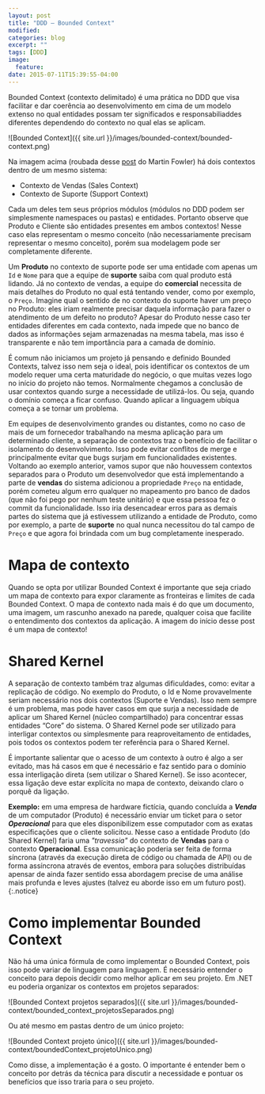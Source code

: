 ```yaml
---
layout: post
title: "DDD – Bounded Context"
modified:
categories: blog
excerpt: ""
tags: [DDD]
image:
  feature:
date: 2015-07-11T15:39:55-04:00
---
```


Bounded Context (contexto delimitado) é uma prática no DDD que visa facilitar e dar coerência ao desenvolvimento em cima de um modelo extenso no qual entidades possam ter significados e responsabiliaddes diferentes dependendo do contexto no qual elas se aplicam.

![Bounded Context]({{ site.url }}/images/bounded-context/bounded-context.png)

Na imagem acima (roubada desse [post](http://martinfowler.com/bliki/BoundedContext.html) do Martin Fowler) há dois contextos dentro de um mesmo sistema:

* Contexto de Vendas (Sales Context)
* Contexto de Suporte (Support Context)

Cada um deles tem seus próprios módulos (módulos no DDD podem ser simplesmente namespaces ou pastas) e entidades. Portanto observe que Produto e Cliente são entidades presentes em ambos contextos! Nesse caso elas representam o mesmo conceito (não necessariamente precisam representar o mesmo conceito), porém sua modelagem pode ser completamente diferente.

Um **Produto** no contexto de suporte pode ser uma entidade com apenas um `Id` e `Nome` para que a equipe de **suporte** saiba com qual produto está lidando. Já no contexto de vendas, a equipe do **comercial** necessita de mais detalhes do Produto no qual está tentando vender, como por exemplo, o `Preço`. Imagine qual o sentido de no contexto do suporte haver um preço no Produto: eles iriam realmente precisar daquela informação para fazer o atendimento de um defeito no produto? Apesar do Produto nesse caso ter entidades diferentes em cada contexto, nada impede que no banco de dados as informações sejam armazenadas na mesma tabela, mas isso é transparente e não tem importância para a camada de domínio.

É comum não iniciamos um projeto já pensando e definido Bounded Contexts, talvez isso nem seja o ideal, pois identificar os contextos de um modelo requer uma certa maturidade do negócio, o que muitas vezes logo no início do projeto não temos. Normalmente chegamos a conclusão de usar contextos quando surge a necessidade de utilizá-los. Ou seja, quando o domínio começa a ficar confuso. Quando aplicar a linguagem ubíqua começa a se tornar um problema.

Em equipes de desenvolvimento grandes ou distantes, como no caso de mais de um fornecedor trabalhando na mesma aplicação para um determinado cliente, a separação de contextos traz o benefício de facilitar o isolamento do desenvolvimento. Isso pode evitar conflitos de merge e principalmente evitar que bugs surjam em funcionalidades existentes. Voltando ao exemplo anterior, vamos supor que não houvessem contextos separados para o Produto um desenvolvedor que está implementando a parte de **vendas** do sistema adicionou a propriedade `Preço` na entidade, porém cometeu algum erro qualquer no mapeamento pro banco de dados (que não foi pego por nenhum teste unitário) e que essa pessoa fez o commit da funcionalidade. Isso iria desencadear erros para as demais partes do sistema que já estivessem utilizando a entidade de Produto, como por exemplo, a parte de **suporte** no qual nunca necessitou do tal campo de `Preço` e que agora foi brindada com um bug completamente inesperado.

# Mapa de contexto

Quando se opta por utilizar Bounded Context é importante que seja criado um mapa de contexto para expor claramente as fronteiras e limites de cada Bounded Context. O mapa de contexto nada mais é do que um documento, uma imagem, um rascunho anexado na parede, qualquer coisa que facilite o entendimento dos contextos da aplicação. A imagem do início desse post é um mapa de contexto!

# Shared Kernel

A separação de contexto também traz algumas dificuldades, como: evitar a replicação de código. No exemplo do Produto, o Id e Nome provavelmente seriam necessário nos dois contextos (Suporte e Vendas). Isso nem sempre é um problema, mas pode haver casos em que surja a necessidade de aplicar um Shared Kernel (núcleo compartilhado) para concentrar essas entidades “Core” do sistema. O Shared Kernel pode ser utilizado para interligar contextos ou simplesmente para reaproveitamento de entidades, pois todos os contextos podem ter referência para o Shared Kernel.

É importante salientar que o acesso de um contexto à outro é algo a ser evitado, mas há casos em que é necessário e faz sentido para o domínio essa interligação direta (sem utilizar o Shared Kernel). Se isso acontecer, essa ligação deve estar explícita no mapa de contexto, deixando claro o porquê da ligação.

**Exemplo:** em uma empresa de hardware fictícia, quando concluída a ***Venda*** de um computador (Produto) é necessário enviar um ticket para o setor ***Operacional*** para que eles disponibilizem esse computador com as exatas especificações que o cliente solicitou. Nesse caso a entidade Produto (do Shared Kernel) faria uma *"travessia"* do contexto de **Vendas** para o contexto **Operacional**. Essa comunicação poderia ser feita de forma síncrona (através da execução direta de código ou chamada de API) ou de forma assíncrona através de eventos, embora para soluções distribuídas apensar de ainda fazer sentido essa abordagem precise de uma análise mais profunda e leves ajustes (talvez eu aborde isso em um futuro post).
{:.notice}

# Como implementar Bounded Context

Não há uma única fórmula de como implementar o Bounded Context, pois isso pode variar de linguagem para linguagem. É necessário entender o conceito para depois decidir como melhor aplicar em seu projeto. Em .NET eu poderia organizar os contextos em projetos separados:

![Bounded Context projetos separados]({{ site.url }}/images/bounded-context/bounded_context_projetosSeparados.png)

Ou até mesmo em pastas dentro de um único projeto:

![Bounded Context projeto único]({{ site.url }}/images/bounded-context/boundedContext_projetoUnico.png)

Como disse, a implementação é a gosto. O importante é entender bem o conceito por detrás da técnica para discutir a necessidade e pontuar os benefícios que isso traria para o seu projeto.
